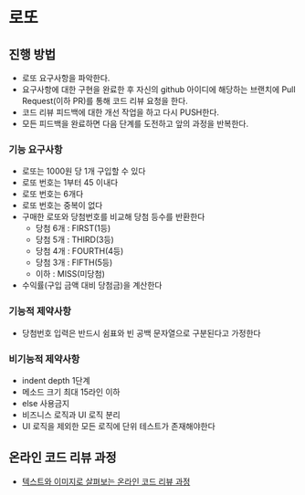 # 로또
## 진행 방법
* 로또 요구사항을 파악한다.
* 요구사항에 대한 구현을 완료한 후 자신의 github 아이디에 해당하는 브랜치에 Pull Request(이하 PR)를 통해 코드 리뷰 요청을 한다.
* 코드 리뷰 피드백에 대한 개선 작업을 하고 다시 PUSH한다.
* 모든 피드백을 완료하면 다음 단계를 도전하고 앞의 과정을 반복한다.

### 기능 요구사항
* 로또는 1000원 당 1개 구입할 수 있다
* 로또 번호는 1부터 45 이내다
* 로또 번호는 6개다
* 로또 번호는 중복이 없다
* 구매한 로또와 당첨번호를 비교해 당첨 등수를 반환한다
  * 당첨 6개 : FIRST(1등)
  * 당첨 5개 : THIRD(3등)
  * 당첨 4개 : FOURTH(4등)
  * 당첨 3개 : FIFTH(5등)
  * 이하 : MISS(미당첨)
* 수익률(구입 금액 대비 당첨금)을 계산한다

### 기능적 제약사항
* 당첨번호 입력은 반드시 쉼표와 빈 공백 문자열으로 구분된다고 가정한다

### 비기능적 제약사항
* indent depth 1단계
* 메소드 크기 최대 15라인 이하
* else 사용금지
* 비즈니스 로직과 UI 로직 분리
* UI 로직을 제외한 모든 로직에 단위 테스트가 존재해야한다

## 온라인 코드 리뷰 과정
* [텍스트와 이미지로 살펴보는 온라인 코드 리뷰 과정](https://github.com/next-step/nextstep-docs/tree/master/codereview)